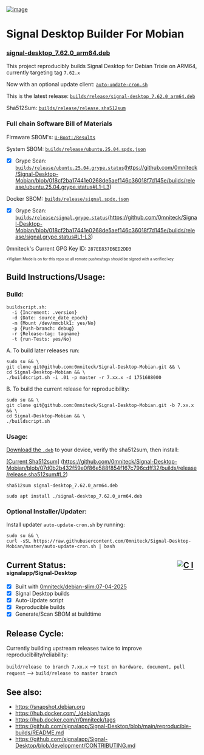 [![image](https://github.com/user-attachments/assets/202613c2-97b8-4b54-b72c-6f8e110f0ff4)](https://signal.org)

# Signal Desktop Builder For Mobian
### [signal-desktop_7.62.0_arm64.deb](https://github.com/0mniteck/Signal-Desktop-Mobian/blob/7.62.x/builds/release/signal-desktop_7.62.0_arm64.deb)

This project reproducibly builds Signal Desktop for Debian Trixie on ARM64, currently targeting tag `7.62.x`

Now with an optional update client: [`auto-update-cron.sh`](https://github.com/0mniteck/Signal-Desktop-Mobian/blob/master/auto-update-cron.sh)

This is the latest release: [`builds/release/signal-desktop_7.62.0_arm64.deb`](https://github.com/0mniteck/Signal-Desktop-Mobian/blob/7.62.x/builds/release/signal-desktop_7.62.0_arm64.deb)

Sha512Sum: [`builds/release/release.sha512sum`](https://github.com/0mniteck/Signal-Desktop-Mobian/blob/7.62.x/builds/release/release.sha512sum)

### Full chain Software Bill of Materials

Firmware SBOM's: [`U-Boot:/Results`](https://github.com/0mniteck/U-Boot/tree/v2025.04%2Bv2.12.1%2Bv4.5.0/Results)

System SBOM: [`builds/release/ubuntu.25.04.spdx.json`](https://github.com/0mniteck/Signal-Desktop-Mobian/blob/7.62.x/builds/release/ubuntu.25.04.spdx.json)

 - [x] Grype Scan: [`builds/release/ubuntu.25.04.grype.status`](https://github.com/0mniteck/Signal-Desktop-Mobian/blob/7.62.x/builds/release/ubuntu.25.04.grype.status)(https://github.com/0mniteck/Signal-Desktop-Mobian/blob/018cf2ba17441e0268de5aef146c36018f7d145e/builds/release/ubuntu.25.04.grype.status#L1-L3)

Docker SBOM: [`builds/release/signal.spdx.json`](https://github.com/0mniteck/Signal-Desktop-Mobian/blob/7.62.x/builds/release/signal.spdx.json)

 - [x] Grype Scan: [`builds/release/signal.grype.status`](https://github.com/0mniteck/Signal-Desktop-Mobian/blob/7.62.x/builds/release/signal.grype.status)(https://github.com/0mniteck/Signal-Desktop-Mobian/blob/018cf2ba17441e0268de5aef146c36018f7d145e/builds/release/signal.grype.status#L1-L3)

0mniteck's Current GPG Key ID: `287EE837E6ED2DD3`

<sup><sup>*Vigilant Mode is on for this repo so all remote pushes/tags should be signed with a verified key.</sup></sup>

## Build Instructions/Usage:

### Build:

```
buildscript.sh:
  -i {Increment: .version}
  -d {Date: source_date_epoch}
  -m {Mount /dev/mmcblk1: yes/No}
  -p {Push-branch: debug}
  -r {Release-tag: tagname}
  -t {run-Tests: yes/No}
```
A. To build later releases run:

```
sudo su && \
git clone git@github.com:0mniteck/Signal-Desktop-Mobian.git && \
cd Signal-Desktop-Mobian && \
./buildscript.sh -i .01 -p master -r 7.xx.x -d 1751688000
```

B. To build the current release for reproducibility:

```
sudo su && \
git clone git@github.com:0mniteck/Signal-Desktop-Mobian.git -b 7.xx.x && \
cd Signal-Desktop-Mobian && \
./buildscript.sh
```

### Usage:

[Download the `.deb`](https://github.com/0mniteck/Signal-Desktop-Mobian/raw/7.62.x/builds/release/signal-desktop_7.62.0_arm64.deb) to your device, verify the sha512sum, then install:

[[Current Sha512sum]](https://github.com/0mniteck/Signal-Desktop-Mobian/blob/7.62.x/builds/release/release.sha512sum#L2)
(https://github.com/0mniteck/Signal-Desktop-Mobian/blob/07d0b2b432f59e0f86e588f854f167c796cdff32/builds/release/release.sha512sum#L2)

```sha512sum signal-desktop_7.62.0_arm64.deb```

```sudo apt install ./signal-desktop_7.62.0_arm64.deb```

### Optional Installer/Updater:

Install updater `auto-update-cron.sh` by running:

```
sudo su && \
curl -sSL https://raw.githubusercontent.com/0mniteck/Signal-Desktop-Mobian/master/auto-update-cron.sh | bash
```

## Current Status:‎‎‏‏‎‎ ‎ ‎ ‎ ‎ ‎ ‎ ‎ ‎ ‎ ‎ ‎ ‎ ‎ ‎ ‎ ‎ ‎ ‎ ‎ ‎ ‎ ‎ ‎ ‎ ‎ ‎ ‎ ‎ ‎ ‎ ‎ ‎ ‎ ‎ ‎ ‎ ‎ ‎ ‎ ‎ ‎ ‎ ‎ ‎ ‎ ‎ ‎ ‎ ‎ ‎ ‎ ‎ ‎ ‎ ‎ ‎ ‎ ‎ ‎[![C I](https://github.com/signalapp/Signal-Desktop/actions/workflows/ci.yml/badge.svg)](https://github.com/signalapp/Signal-Desktop/actions/workflows/ci.yml)<sub><sup> signalapp/Signal-Desktop</sup></sub>

* [x] Built with [0mniteck/debian-slim:07-04-2025](https://hub.docker.com/r/0mniteck)
* [x] Signal Desktop builds
* [x] Auto-Update script
* [x] Reproducible builds
* [x] Generate/Scan SBOM at buildtime

## Release Cycle:

Currently building upstream releases twice to improve reproducibility/reliability:

`build/release to branch 7.xx.x` --> `test on hardware, document, pull request` --> `build/release to master branch`

## See also:

* https://snapshot.debian.org
* https://hub.docker.com/_/debian/tags
* https://hub.docker.com/r/0mniteck/tags
* https://github.com/signalapp/Signal-Desktop/blob/main/reproducible-builds/README.md
* https://github.com/signalapp/Signal-Desktop/blob/development/CONTRIBUTING.md
